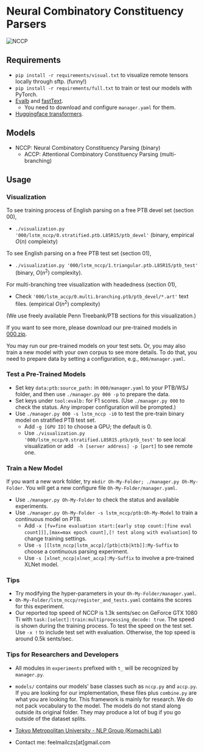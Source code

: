 # Neural Combinatory Constituency Parsers

![NCCP](000/figures/nccp.gif)

## Requirements
- `pip install -r requirements/visual.txt` to visualize remote tensors locally through sftp. (funny!)
- `pip install -r requirements/full.txt` to train or test our models with PyTorch.
- [Evalb](https://nlp.cs.nyu.edu/evalb/) and [fastText](https://fasttext.cc/).
  - You need to download and configure `manager.yaml` for them.
- [Huggingface transformers](https://github.com/huggingface/transformers).

## Models
- NCCP: Neural Combinatory Constituency Parsing (binary)
  - ACCP: Attentional Combinatory Constituency Parsing (multi-branching)

## Usage

### Visualization
To see training process of English parsing on a free PTB devel set (section 00),
- `./visualization.py '000/lstm_nccp/0.stratified.ptb.L85R15/ptb_devel'` (binary, empirical $O(n)$ compleixty)

To see English parsing on a free PTB test set (section 01),
- `./visualization.py '000/lstm_nccp/1.triangular.ptb.L85R15/ptb_test'` (binary, $O(n^2)$ complexity).

For multi-branching tree visualization with headedness (section 01),
- Check `'000/lstm_accp/0.multi.branching.ptb/ptb_devel/*.art'` text files. (empirical $O(n^2)$ complexity)

(We use freely available Penn Treebank/PTB sections for this visualization.)

If you want to see more, please download our pre-trained models in [000.zip](http://cl.sd.tmu.ac.jp/~zchen/000.zip).

You may run our pre-trained models on your test sets.
Or, you may also train a new model with your own corpus to see more details.
To do that, you need to prepare data by setting a configuration, e.g., `000/manager.yaml`.

### Test a Pre-Trained Models
- Set key `data:ptb:source_path:` in `000/manager.yaml` to your PTB/WSJ folder, and then use `./manager.py 000 -p` to prepare the data.
- Set keys under `tool:evalb:` for F1 scores. (Use `./manager.py 000` to check the status. Any improper configuration will be prompted.)
- Use `./manager.py 000 -s lstm_nccp -i0` to test the pre-train binary model on stratified PTB test set.
  - Add `-g [GPU ID]` to choose a GPU; the default is 0.
  - Use `./visualization.py '000/lstm_nccp/0.stratified.L85R15.ptb/ptb_test'` to see local visualization or add ` -h [server address] -p [port]` to see remote one.

### Train a New Model
If you want a new work folder, try `mkdir Oh-My-Folder; ./manager.py Oh-My-Folder`. You will get a new configure file `Oh-My-Folder/manager.yaml`.
- Use `./manager.py Oh-My-Folder` to check the status and available experiments.
- Use `./manager.py Oh-My-Folder -s lstm_nccp/ptb:Oh-My-Model` to train a continuous model on PTB.
  - Add `-x [fv=fine evaluation start:[early stop count:[fine eval count]]],[max=max epoch count],[! test along with evaluation]` to change training settings.
  - Use `-s [[lstm_nccp|lstm_accp]/[ptb|ctb|ktb]]:My-Suffix` to choose a continuous parsing experiment.
  - Use `-s [xlnet_nccp|xlnet_accp]:My-Suffix` to involve a pre-trained XLNet model.

### Tips
- Try modifying the hyper-parameters in your `Oh-My-Folder/manager.yaml`.
- `Oh-My-Folder/lstm_nccp/register_and_tests.yaml` contains the scores for this experiment.
- Our reported top speed of NCCP is 1.3k sents/sec on GeForce GTX 1080 Ti with `task:[select]:train:multiprocessing_decode: true`. The speed is shown during the training process. To test the speed on the test set. Use `-x !` to include test set with evaluation. Otherwise, the top speed is around 0.5k sents/sec.

### Tips for Researchers and Developers
- All modules in `experiments` prefixed with `t_` will be recognized by `manager.py`.
- `models/` contains our models' base classes such as `nccp.py` and `accp.py`.
  If you are looking for our implementation, these files plus `combine.py` are what you are looking for.
This framework is mainly for research. We do not pack vocabulary to the model.
The models do not stand along outside its original folder.
They may produce a lot of bug if you go outside of the dataset splits.

- [Tokyo Metropolitan University - NLP Group (Komachi Lab)](http://cl.sd.tmu.ac.jp/en/)
- Contact me: feelmailczs[at]gmail.com
